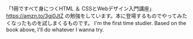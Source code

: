 「1冊ですべて身につくHTML ＆ CSSとWebデザイン入門講座」https://amzn.to/3gj0JtZ の勉強をしています。本に登場するものでやってみたくなったものを試しまくるものです。
I'm the first time studier. Based on the book above, I'll do whatever I wanna try.